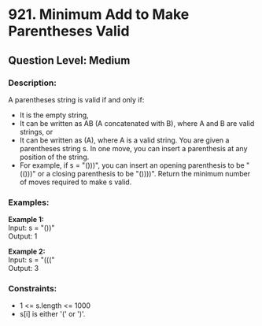 # 921. Minimum Add to Make Parentheses Valid
## Question Level: Medium
### Description:
A parentheses string is valid if and only if:
- It is the empty string,
- It can be written as AB (A concatenated with B), where A and B are valid strings, or
- It can be written as (A), where A is a valid string.
You are given a parentheses string s. In one move, you can insert a parenthesis at any position of the string.
- For example, if s = "()))", you can insert an opening parenthesis to be "(()))" or a closing parenthesis to be "())))".
Return the minimum number of moves required to make s valid.

### Examples:
<b>Example 1:</b><br>
Input: s = "())"<br>
Output: 1<br>

<b>Example 2:</b><br>
Input: s = "((("<br>
Output: 3<br>

### Constraints:
- 1 <= s.length <= 1000
- s[i] is either '(' or ')'.